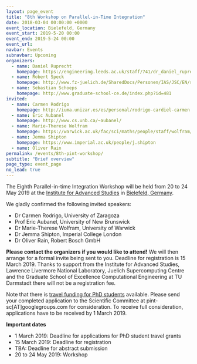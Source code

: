 ```yaml
---
layout: page_event
title: "8th Workshop on Parallel-in-Time Integration"
date: 2018-03-04 00:00:00 +0000
event_location: Bielefeld, Germany
event_start: 2019-5-20 00:00
event_end: 2019-5-24 00:00
event_url: 
navbar: Events
subnavbar: Upcoming
organizers:
  - name: Daniel Ruprecht
    homepage: https://engineering.leeds.ac.uk/staff/741/dr_daniel_ruprecht
  - name: Robert Speck
    homepage: http://www.fz-juelich.de/SharedDocs/Personen/IAS/JSC/EN/staff/speck_r.html
  - name: Sebastian Schoeps
    homepage: http://www.graduate-school-ce.de/index.php?id=481
invited:
  - name: Carmen Rodrigo
    homepage: http://iuma.unizar.es/es/personal/rodrigo-cardiel-carmen
  - name: Eric Aubanel
    homepage: http://www.cs.unb.ca/~aubanel/
  - name: Marie-Therese Wolfram
    homepage: https://warwick.ac.uk/fac/sci/maths/people/staff/wolfram/
  - name: Jemma Shipton
    homepage: https://www.imperial.ac.uk/people/j.shipton
  - name: Oliver Rain
permalink: /events/8th-pint-workshop/
subtitle: "Brief overview"
page_type: event_page
no_lead: true
---
```


The Eighth Parallel-in-time Integration Workshop will be held from 20 to 24 May 2019 at the [Institute for Advanced Studies](http://www.uni-bielefeld.de/(en)/ZiF/Allgemeines/index.html) in [Bielefeld, Germany](https://goo.gl/maps/YiSDjkzd7qq).

We gladly confirmed the following invited speakers:

 - Dr Carmen Rodrigo, University of Zaragoza
 - Prof Eric Aubanel, University of New Brunswick
 - Dr Marie-Therese Wolfram, University of Warwick
 - Dr Jemma Shipton, Imperial College London
 - Dr Oliver Rain, Robert Bosch GmbH

**Please contact the organizers if you would like to attend!** We will then arrange for a formal invite being sent to you. Deadline for registration is 15 March 2019. Thanks to support from the Institute for Advanced Studies, Lawrence Livermore National Laboratory, Juelich Supercomputing Centre and the Graduate School of Excellence Computational Engineering at TU Darmstadt there will not be a registration fee.

Note that there is [travel funding for PhD students](http://parallel-in-time.org/events/travel_grants.html) available. Please send your completed application to the Scientific Committee at pint-sc[AT]googlegroups.com for consideration. To receive full consideration, applications have to be received by 1 March 2019.

**Important dates**
  - 1 March 2019: Deadline for applications for PhD student travel grants
  - 15 March 2019: Deadline for registration
  - TBA: Deadline for abstract submission
  - 20 to 24 May 2019: Workshop
